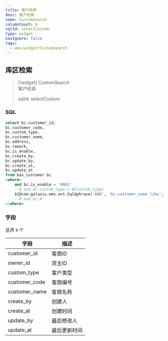 ```yaml
---
title: 客户检索
desc: 客户检索
name: CustomSearch
columnCount: 9
sqlId: selectCustom
type: widget
navIgnore: false
tags:
  - wms/widget/CustomSearch
---
```


## 库区检索
>[!widget] CustomSearch  
> 客户检索  
> 
> sqlId: selectCustom
  
### SQL
```sql
select bc.customer_id,
bc.customer_code,
bc.custom_type,
bc.customer_name,
bc.address,
bc.remark,
bc.is_enable,
bc.create_by,
bc.update_by,
bc.create_at,
bc.update_at
from bas_customer bc
<where>
    and bc.is_enable = '0001'
    --@ and bc.custom_type = #{custom_type}
    ${@com.galaxis.wms.ext.Sql@phrase('AND', 'bc.customer_name like', 'bc.customer_code like')}
    --# and bc.#
</where>
```

### 字段
总共 `9` 个

| 字段  | 描述  |
| --- | --- |
| customer_id | 客商ID |
| owner_id | 货主ID |
| custom_type | 客户类型 |
| customer_code | 客商编号 |
| customer_name | 客商名称 |
| create_by | 创建人 |
| create_at | 创建时间 |
| update_by | 最后修改人 |
| update_at | 最后更新时间 |

